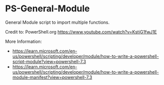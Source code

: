 # PS-General-Module

General Module script to import multiple functions.

Credit to: PowerShell.org
https://www.youtube.com/watch?v=KstjG1fwJ1E

More Information:
* https://learn.microsoft.com/en-us/powershell/scripting/developer/module/how-to-write-a-powershell-script-module?view=powershell-7.3
* https://learn.microsoft.com/en-us/powershell/scripting/developer/module/how-to-write-a-powershell-module-manifest?view=powershell-7.3
